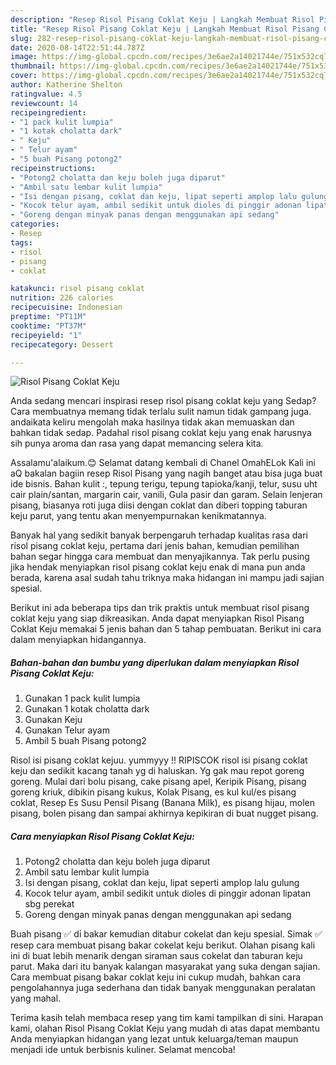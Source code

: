 ```yaml
---
description: "Resep Risol Pisang Coklat Keju | Langkah Membuat Risol Pisang Coklat Keju Yang Bikin Ngiler"
title: "Resep Risol Pisang Coklat Keju | Langkah Membuat Risol Pisang Coklat Keju Yang Bikin Ngiler"
slug: 282-resep-risol-pisang-coklat-keju-langkah-membuat-risol-pisang-coklat-keju-yang-bikin-ngiler
date: 2020-08-14T22:51:44.787Z
image: https://img-global.cpcdn.com/recipes/3e6ae2a14021744e/751x532cq70/risol-pisang-coklat-keju-foto-resep-utama.jpg
thumbnail: https://img-global.cpcdn.com/recipes/3e6ae2a14021744e/751x532cq70/risol-pisang-coklat-keju-foto-resep-utama.jpg
cover: https://img-global.cpcdn.com/recipes/3e6ae2a14021744e/751x532cq70/risol-pisang-coklat-keju-foto-resep-utama.jpg
author: Katherine Shelton
ratingvalue: 4.5
reviewcount: 14
recipeingredient:
- "1 pack kulit lumpia"
- "1 kotak cholatta dark"
- " Keju"
- " Telur ayam"
- "5 buah Pisang potong2"
recipeinstructions:
- "Potong2 cholatta dan keju boleh juga diparut"
- "Ambil satu lembar kulit lumpia"
- "Isi dengan pisang, coklat dan keju, lipat seperti amplop lalu gulung"
- "Kocok telur ayam, ambil sedikit untuk dioles di pinggir adonan lipatan sbg perekat"
- "Goreng dengan minyak panas dengan menggunakan api sedang"
categories:
- Resep
tags:
- risol
- pisang
- coklat

katakunci: risol pisang coklat 
nutrition: 226 calories
recipecuisine: Indonesian
preptime: "PT11M"
cooktime: "PT37M"
recipeyield: "1"
recipecategory: Dessert

---
```



![Risol Pisang Coklat Keju](https://img-global.cpcdn.com/recipes/3e6ae2a14021744e/751x532cq70/risol-pisang-coklat-keju-foto-resep-utama.jpg)

Anda sedang mencari inspirasi resep risol pisang coklat keju yang Sedap? Cara membuatnya memang tidak terlalu sulit namun tidak gampang juga. andaikata keliru mengolah maka hasilnya tidak akan memuaskan dan bahkan tidak sedap. Padahal risol pisang coklat keju yang enak harusnya sih punya aroma dan rasa yang dapat memancing selera kita.

Assalamu&#39;alaikum.😊 Selamat datang kembali di Chanel OmahELok Kali ini aQ bakalan bagiin resep Risol Pisang yang nagih banget atau bisa juga buat ide bisnis. Bahan kulit :, tepung terigu, tepung tapioka/kanji, telur, susu uht cair plain/santan, margarin cair, vanili, Gula pasir dan garam. Selain lenjeran pisang, biasanya roti juga diisi dengan coklat dan diberi topping taburan keju parut, yang tentu akan menyempurnakan kenikmatannya.

Banyak hal yang sedikit banyak berpengaruh terhadap kualitas rasa dari risol pisang coklat keju, pertama dari jenis bahan, kemudian pemilihan bahan segar hingga cara membuat dan menyajikannya. Tak perlu pusing jika hendak menyiapkan risol pisang coklat keju enak di mana pun anda berada, karena asal sudah tahu triknya maka hidangan ini mampu jadi sajian spesial.


Berikut ini ada beberapa tips dan trik praktis untuk membuat risol pisang coklat keju yang siap dikreasikan. Anda dapat menyiapkan Risol Pisang Coklat Keju memakai 5 jenis bahan dan 5 tahap pembuatan. Berikut ini cara dalam menyiapkan hidangannya.

<!--inarticleads1-->

##### Bahan-bahan dan bumbu yang diperlukan dalam menyiapkan Risol Pisang Coklat Keju:

1. Gunakan 1 pack kulit lumpia
1. Gunakan 1 kotak cholatta dark
1. Gunakan  Keju
1. Gunakan  Telur ayam
1. Ambil 5 buah Pisang potong2


Risol isi pisang coklat kejuu. yummyyy !! RIPISCOK risol isi pisang coklat keju dan sedikit kacang tanah yg di haluskan. Yg gak mau repot goreng goreng. Mulai dari bolu pisang, cake pisang apel, Keripik Pisang, pisang goreng kriuk, dibikin pisang kukus, Kolak Pisang, es kul kul/es pisang coklat, Resep Es Susu Pensil Pisang (Banana Milk), es pisang hijau, molen pisang, bolen pisang dan sampai akhirnya kepikiran di buat nugget pisang. 

<!--inarticleads2-->

##### Cara menyiapkan Risol Pisang Coklat Keju:

1. Potong2 cholatta dan keju boleh juga diparut
1. Ambil satu lembar kulit lumpia
1. Isi dengan pisang, coklat dan keju, lipat seperti amplop lalu gulung
1. Kocok telur ayam, ambil sedikit untuk dioles di pinggir adonan lipatan sbg perekat
1. Goreng dengan minyak panas dengan menggunakan api sedang


Buah pisang ✅ di bakar kemudian ditabur cokelat dan keju spesial. Simak ✅ resep cara membuat pisang bakar cokelat keju berikut. Olahan pisang kali ini di buat lebih menarik dengan siraman saus cokelat dan taburan keju parut. Maka dari itu banyak kalangan masyarakat yang suka dengan sajian. Cara membuat pisang bakar coklat keju ini cukup mudah, bahkan cara pengolahannya juga sederhana dan tidak banyak menggunakan peralatan yang mahal. 

Terima kasih telah membaca resep yang tim kami tampilkan di sini. Harapan kami, olahan Risol Pisang Coklat Keju yang mudah di atas dapat membantu Anda menyiapkan hidangan yang lezat untuk keluarga/teman maupun menjadi ide untuk berbisnis kuliner. Selamat mencoba!
